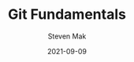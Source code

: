 ---
title: "Git Fundamentals"
linkTitle: "Fundamentals"
description: "A guide for how Git works."
date: 2021-09-09
author: Steven Mak
---